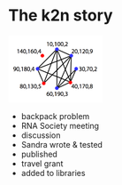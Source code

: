 # The k2n story

![Knotted2nested](k2n.png)

* backpack problem
* RNA Society meeting
* discussion
* Sandra wrote & tested
* published
* travel grant
* added to libraries
